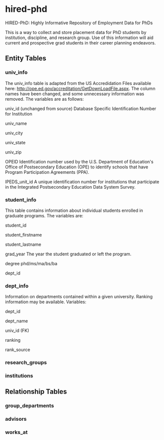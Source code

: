 # hired-phd
HIRED-PhD: Highly Informative Repository of Employment Data for PhDs

This is a way to collect and store placement data for PhD students by institution, discipline, and research group. Use of this information will aid current and prospective grad students in their career planning endeavors.

## Entity Tables
### univ_info
The univ_info table is adapted from the US Accredidation Files available here: http://ope.ed.gov/accreditation/GetDownLoadFile.aspx. The column names have been changed, and some unnecessary information was removed. The variables are as follows:

univ_id (unchanged from source)
Database Specific Identification Number for Institution

univ_name

univ_city

univ_state

univ_zip

OPEID
Identification number used by the U.S. Department of Education's Office of Postsecondary Education (OPE) to identify schools that have Program Participation Agreements (PPA).

IPEDS_unit_id
A unique identification number for institutions that participate in the Integrated Postsecondary Education Data System Survey.

### student_info
This table contains information about individual students enrolled in graduate programs. The variables are:

student_id

student_firstname

student_lastname

grad_year
The year the student graduated or left the program.

degree
phd/ms/ma/bs/ba

dept_id

### dept_info
Information on departments contained within a given university. Ranking information may be available. Variables:

dept_id

dept_name

univ_id (FK)

ranking

rank_source

### research_groups

### institutions

## Relationship Tables
### group_departments
### advisors
### works_at

